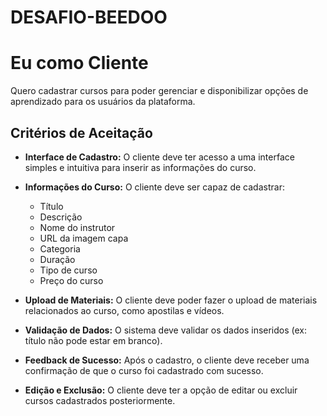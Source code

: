 # DESAFIO-BEEDOO

# Eu como Cliente

Quero cadastrar cursos para poder gerenciar e disponibilizar opções de aprendizado para os usuários da plataforma.

## Critérios de Aceitação

- **Interface de Cadastro:** O cliente deve ter acesso a uma interface simples e intuitiva para inserir as informações do curso.
  
- **Informações do Curso:** O cliente deve ser capaz de cadastrar:
  - Título
  - Descrição
  - Nome do instrutor
  - URL da imagem capa
  - Categoria
  - Duração
  - Tipo de curso
  - Preço do curso

- **Upload de Materiais:** O cliente deve poder fazer o upload de materiais relacionados ao curso, como apostilas e vídeos.

- **Validação de Dados:** O sistema deve validar os dados inseridos (ex: título não pode estar em branco).

- **Feedback de Sucesso:** Após o cadastro, o cliente deve receber uma confirmação de que o curso foi cadastrado com sucesso.

- **Edição e Exclusão:** O cliente deve ter a opção de editar ou excluir cursos cadastrados posteriormente.
